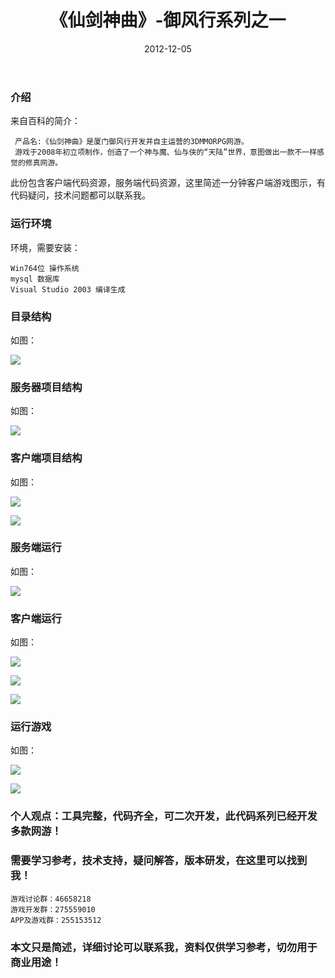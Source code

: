 ﻿---
layout: post
title:  《仙剑神曲》-御风行系列之一
date: 2012-12-05
tags: Win工程 端游
---


### 介绍


来自百科的简介：

	 产品名:《仙剑神曲》是厦门御风行开发并自主运营的3DMMORPG网游。
	 游戏于2008年初立项制作，创造了一个神与魔、仙与侠的“天陆”世界，意图做出一款不一样感觉的修真网游。


此份包含客户端代码资源，服务端代码资源，这里简述一分钟客户端游戏图示，有代码疑问，技术问题都可以联系我。


### 运行环境

环境，需要安装：

``` 
Win764位 操作系统
mysql 数据库
Visual Studio 2003 编译生成
``` 

### 目录结构

如图：

![](/images/posts/xjsq/xjsq-1.jpg)

### 服务器项目结构

如图：

![](/images/posts/xjsq/xjsq-2.jpg)

### 客户端项目结构

如图：

![](/images/posts/xjsq/xjsq-3.jpg)

![](/images/posts/xjsq/xjsq-4.jpg)

### 服务端运行

如图：

![](/images/posts/xjsq/xjsq-5.jpg)

### 客户端运行

如图：

![](/images/posts/xjsq/xjsq-6.jpg)

![](/images/posts/xjsq/xjsq-7.jpg)

![](/images/posts/xjsq/xjsq-8.jpg)

### 运行游戏

如图：

![](/images/posts/xjsq/xjsq-9.jpg)

![](/images/posts/xjsq/xjsq-10.jpg)


### 个人观点：工具完整，代码齐全，可二次开发，此代码系列已经开发多款网游！

### 需要学习参考，技术支持，疑问解答，版本研发，在这里可以找到我！

``` 
游戏讨论群：46658218
游戏开发群：275559010
APP及游戏群：255153512
``` 

### 本文只是简述，详细讨论可以联系我，资料仅供学习参考，切勿用于商业用途！
